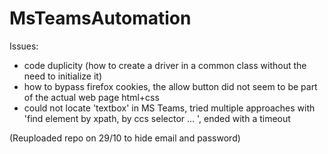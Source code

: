# MsTeamsAutomation

Issues:
- code duplicity (how to create a driver in a common class without the need to initialize it)
- how to bypass firefox cookies, the allow button did not seem to be part of the actual web page html+css
- could not locate 'textbox' in MS Teams, tried multiple approaches with 'find element by xpath, by ccs selector ... ', ended with a timeout

(Reuploaded repo on 29/10 to hide email and password)
